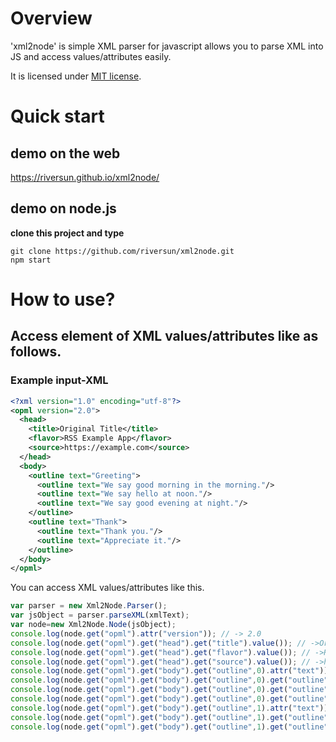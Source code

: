 # Overview
'xml2node' is simple XML parser for javascript allows you to parse XML into JS and access values/attributes easily.

It is licensed under [MIT license](https://opensource.org/licenses/MIT).

# Quick start
## demo on the web
https://riversun.github.io/xml2node/

## demo on node.js

**clone this project and type**

```shell
git clone https://github.com/riversun/xml2node.git
npm start
```


# How to use?
## Access element of XML values/attributes like as follows.

### Example input-XML
```XML
<?xml version="1.0" encoding="utf-8"?>
<opml version="2.0">
  <head>
    <title>Original Title</title>
    <flavor>RSS Example App</flavor>
    <source>https://example.com</source>
  </head>
  <body>
    <outline text="Greeting">
      <outline text="We say good morning in the morning."/>
      <outline text="We say hello at noon."/>
      <outline text="We say good evening at night."/>
    </outline>
    <outline text="Thank">
      <outline text="Thank you."/>
      <outline text="Appreciate it."/>
    </outline>
  </body>
</opml>
```

You can access XML values/attributes like this.
```JavaScript
var parser = new Xml2Node.Parser();
var jsObject = parser.parseXML(xmlText);
var node=new Xml2Node.Node(jsObject);
console.log(node.get("opml").attr("version")); // -> 2.0
console.log(node.get("opml").get("head").get("title").value()); // ->Original Title
console.log(node.get("opml").get("head").get("flavor").value()); // ->RSS Example App
console.log(node.get("opml").get("head").get("source").value()); // ->https://example.com
console.log(node.get("opml").get("body").get("outline",0).attr("text")); // -> Greeting
console.log(node.get("opml").get("body").get("outline",0).get("outline",0).attr("text")); // -> We say good morning in the morning.
console.log(node.get("opml").get("body").get("outline",0).get("outline",1).attr("text")); // -> We say hello at noon.
console.log(node.get("opml").get("body").get("outline",0).get("outline",2).attr("text")); // -> We say good evening at night.
console.log(node.get("opml").get("body").get("outline",1).attr("text")); // -> Thank
console.log(node.get("opml").get("body").get("outline",1).get("outline",0).attr("text")); // -> Thank you.
console.log(node.get("opml").get("body").get("outline",1).get("outline",1).attr("text")); // -> Appreciate it.

```

